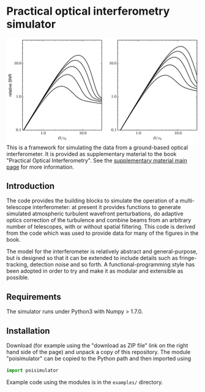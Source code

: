 # Practical optical interferometry simulator
![beampath.png](SNR-vs-diameter.png)
This is a framework for simulating the data from a ground-based optical interferometer. It is provided as supplementary material to the book "Practical Optical Interferometry". See the [supplementary material main page](https://dbuscher.github.io/practical-optical-interferometry/) for more information.

## Introduction

The code provides the building blocks to simulate the operation of a multi-telescope interferometer: at present it provides functions to generate simulated atmospheric turbulent wavefront perturbations, do adaptive optics correction of the turbulence and combine beams from an arbitrary number of telescopes, with or without spatial filtering. This code is derived from the code which was used to provide data for many of the figures in the book.

The model for the interferometer is relatively abstract and general-purpose, but is designed so that it can be extended to include details such as fringe-tracking, detection noise and so forth. A functional-programming style has been adopted in order to try and make it as modular and extensible as possible. 

## Requirements
The simulator runs under Python3 with Numpy > 1.7.0.

## Installation
Download (for example using the "download as ZIP file" link on the right hand side of the page) and unpack a copy of this repository. The module "poisimulator" can be copied to the Python path and then imported using
```python
import poisimulator
```
Example code using the modules is in the `examples/` directory.
